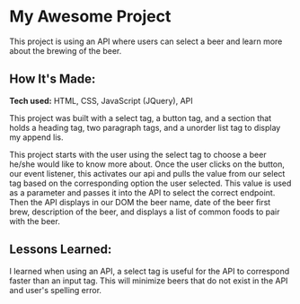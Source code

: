 # My Awesome Project
This project is using an API where users can select a beer and learn more about the brewing of the beer.

## How It's Made:

**Tech used:** HTML, CSS, JavaScript (JQuery), API

This project was built with a select tag, a button tag, and a section that holds a heading tag, two paragraph tags, and a unorder list tag to display my append lis.

This project starts with the user using the select tag to choose a beer he/she would like to know more about. Once the user clicks on the button, our event listener, this activates our api and pulls the value from our select tag based on the corresponding option the user selected. This value is used as a parameter and passes it into the API to select the correct endpoint. Then the API displays in our DOM the beer name, date of the beer first brew, description of the beer, and displays a list of common foods to pair with the beer.

## Lessons Learned:

I learned when using an API, a select tag is useful for the API to correspond faster than an input tag. This will minimize beers that do not exist in the API and user's spelling error.
